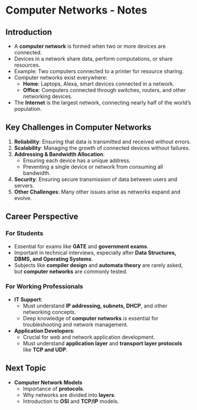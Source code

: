 # Computer Networks - Notes

## Introduction

- A **computer network** is formed when two or more devices are connected.
- Devices in a network share data, perform computations, or share resources.
- Example: Two computers connected to a printer for resource sharing.
- Computer networks exist everywhere:
  - **Home**: Laptops, Alexa, smart devices connected in a network.
  - **Office**: Computers connected through switches, routers, and other networking devices.
- The **Internet** is the largest network, connecting nearly half of the world’s population.

## Key Challenges in Computer Networks

1. **Reliability**: Ensuring that data is transmitted and received without errors.
2. **Scalability**: Managing the growth of connected devices without failures.
3. **Addressing & Bandwidth Allocation**:
   - Ensuring each device has a unique address.
   - Preventing a single device or network from consuming all bandwidth.
4. **Security**: Ensuring secure transmission of data between users and servers.
5. **Other Challenges**: Many other issues arise as networks expand and evolve.

## Career Perspective

### For Students

- Essential for exams like **GATE** and **government exams**.
- Important in technical interviews, especially after **Data Structures, DBMS, and Operating Systems**.
- Subjects like **compiler design** and **automata theory** are rarely asked, but **computer networks** are commonly tested.

### For Working Professionals

- **IT Support**:
  - Must understand **IP addressing, subnets, DHCP**, and other networking concepts.
  - Deep knowledge of **computer networks** is essential for troubleshooting and network management.
- **Application Developers**:
  - Crucial for web and network application development.
  - Must understand **application layer** and **transport layer protocols** like **TCP and UDP**.

## Next Topic

- **Computer Network Models**
  - Importance of **protocols**.
  - Why networks are divided into **layers**.
  - Introduction to **OSI** and **TCP/IP** models.
